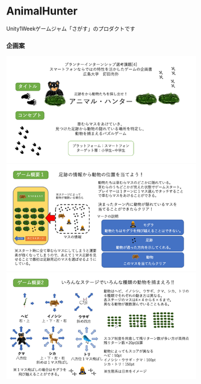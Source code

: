 # AnimalHunter
Unity1Weekゲームジャム「さがす」のプロダクトです

### 企画案
![Plan1](Documents/Plan1.png)
![Plan2](Documents/Plan2.png)
![Plan3](Documents/Plan3.png)
